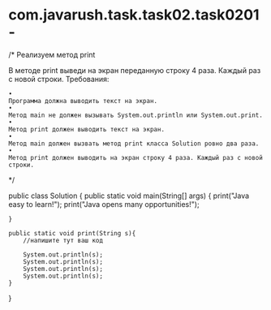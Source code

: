 # com.javarush.task.task02.task0201-
/* 
Реализуем метод print

В методе print выведи на экран переданную строку 4 раза. Каждый раз с новой строки.
Требования:

    •
    Программа должна выводить текст на экран.
    •
    Метод main не должен вызывать System.out.println или System.out.print.
    •
    Метод print должен выводить текст на экран.
    •
    Метод main должен вызвать метод print класса Solution ровно два раза.
    •
    Метод print должен выводить на экран строку 4 раза. Каждый раз с новой строки.
*/

public class Solution {
    public static void main(String[] args) {
        print("Java easy to learn!");
        print("Java opens many opportunities!");
        
    }
    
    public static void print(String s){
        //напишите тут ваш код
        
        System.out.println(s);
        System.out.println(s);
        System.out.println(s);
        System.out.println(s);
    }
}
